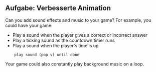 ## Aufgabe: Verbesserte Animation

Can you add sound effects and music to your game? For example, you could have your game:

+ Play a sound when the player gives a correct or incorrect answer
+ Play a ticking sound as the countdown timer runs
+ Play a sound when the player's time is up

```blocks3
    play sound (pop v) until done
```

Your game could also constantly play background music on a loop.